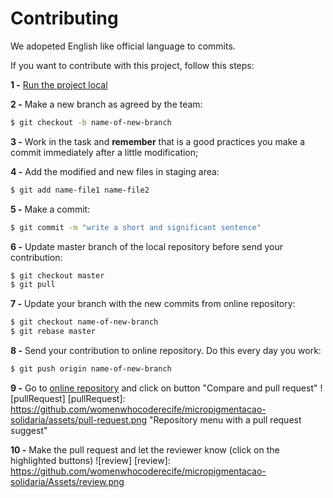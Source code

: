 # Contributing

We adopeted English like official language to commits.

If you want to contribute with this project, follow this steps:

**1 -** [Run the project local](https://github.com/womenwhocoderecife/micropigmentacao-solidaria/README.md)

**2 -** Make a new branch as agreed by the team:

```sh
$ git checkout -b name-of-new-branch
```

**3 -** Work in the task and **remember** that is a good practices you make a commit immediately after a little modification;

**4 -** Add the modified and new files in staging area:

```sh
$ git add name-file1 name-file2
```

**5 -** Make a commit:

```sh
$ git commit -m "write a short and significant sentence"
```

**6 -** Update master branch of the local repository before send your contribution:

```sh
$ git checkout master
$ git pull
```

**7 -** Update your branch with the new commits from online repository:

```sh
$ git checkout name-of-new-branch
$ git rebase master
```

**8 -** Send your contribution to online repository. Do this every day you work:

```sh
$ git push origin name-of-new-branch
```

**9 -** Go to [online repository](https://github.com/womenwhocoderecife/micropigmentacao-solidaria) and click on button "Compare and pull request"
![pullRequest]
[pullRequest]: https://github.com/womenwhocoderecife/micropigmentacao-solidaria/assets/pull-request.png "Repository menu with a pull request suggest"

**10 -** Make the pull request and let the reviewer know (click on the highlighted buttons)
![review]
[review]: https://github.com/womenwhocoderecife/micropigmentacao-solidaria/Assets/review.png 